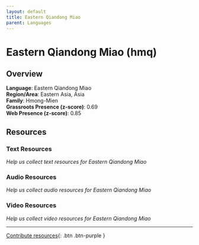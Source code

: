 ```yaml
---
layout: default
title: Eastern Qiandong Miao
parent: Languages
---
```


# Eastern Qiandong Miao (hmq)

## Overview

**Language**: Eastern Qiandong Miao  
**Region/Area**: Eastern Asia, Asia  
**Family**: Hmong-Mien  
**Grassroots Presence (z-score)**: 0.69  
**Web Presence (z-score)**: 0.85  

## Resources

### Text Resources
*Help us collect text resources for Eastern Qiandong Miao*

### Audio Resources
*Help us collect audio resources for Eastern Qiandong Miao*

### Video Resources
*Help us collect video resources for Eastern Qiandong Miao*

---

[Contribute resources](https://forms.office.com/e/1SfLJx3u1r){: .btn .btn-purple }
